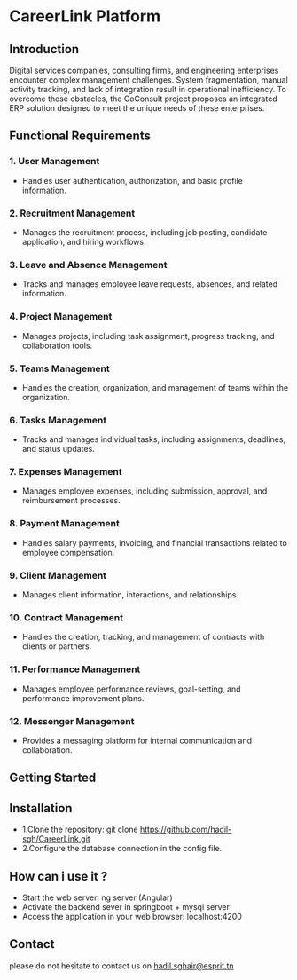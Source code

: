 # CareerLink Platform 

## Introduction
Digital services companies, consulting firms, and engineering enterprises encounter complex management challenges. System fragmentation, manual activity tracking, and lack of integration result in operational inefficiency. To overcome these obstacles, the CoConsult project proposes an integrated ERP solution designed to meet the unique needs of these enterprises.


## Functional Requirements

### 1. User Management

- Handles user authentication, authorization, and basic profile information.

### 2. Recruitment Management

- Manages the recruitment process, including job posting, candidate application, and hiring workflows.

### 3. Leave and Absence Management

-  Tracks and manages employee leave requests, absences, and related information.

### 4. Project Management

- Manages projects, including task assignment, progress tracking, and collaboration tools.

### 5. Teams Management

-  Handles the creation, organization, and management of teams within the organization.

### 6. Tasks Management

- Tracks and manages individual tasks, including assignments, deadlines, and status updates.

### 7. Expenses Management

-  Manages employee expenses, including submission, approval, and reimbursement processes.

### 8. Payment Management

-  Handles salary payments, invoicing, and financial transactions related to employee compensation.

### 9. Client Management

-  Manages client information, interactions, and relationships.

### 10. Contract Management

-  Handles the creation, tracking, and management of contracts with clients or partners.

### 11. Performance Management

-  Manages employee performance reviews, goal-setting, and performance improvement plans.

### 12. Messenger Management

-  Provides a messaging platform for internal communication and collaboration.

## Getting Started

## Installation

- 1.Clone the repository: git clone https://github.com/hadil-sgh/CareerLink.git
- 2.Configure the database connection in the config file.
  

## How can i use it ?

- Start the web server: ng server (Angular)
- Activate the backend sever in springboot + mysql server 
-  Access the application in your web browser: localhost:4200

## Contact

please do not hesitate to contact us on hadil.sghair@esprit.tn 
